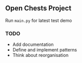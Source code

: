## Open Chests Project

Run ```main.py``` for latest test demo

### TODO

- Add documentation
- Define and implement patterns
- Think about reorganisation